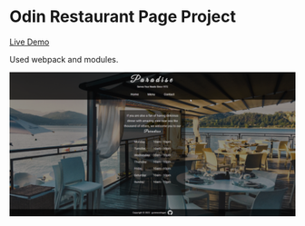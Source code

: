 # Odin Restaurant Page Project

<a href="https://gunesozdogan.github.io/restaurant-page/" name="demo">Live Demo</a>

Used webpack and modules.

<img src="dist/img/ss.png">
